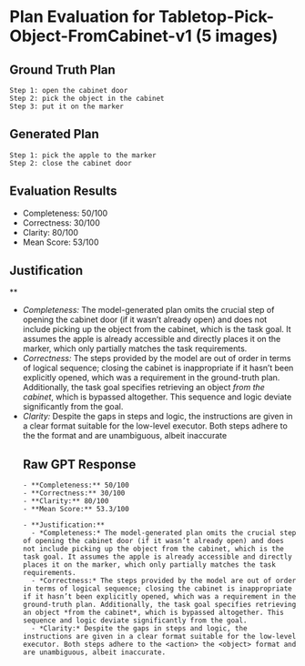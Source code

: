 # Plan Evaluation for Tabletop-Pick-Object-FromCabinet-v1 (5 images)

## Ground Truth Plan
```
Step 1: open the cabinet door 
Step 2: pick the object in the cabinet 
Step 3: put it on the marker
```

## Generated Plan
```
Step 1: pick the apple to the marker
Step 2: close the cabinet door
```

## Evaluation Results
- Completeness: 50/100
- Correctness: 30/100
- Clarity: 80/100
- Mean Score: 53/100

## Justification
**  
  - *Completeness:* The model-generated plan omits the crucial step of opening the cabinet door (if it wasn’t already open) and does not include picking up the object from the cabinet, which is the task goal. It assumes the apple is already accessible and directly places it on the marker, which only partially matches the task requirements.  
  - *Correctness:* The steps provided by the model are out of order in terms of logical sequence; closing the cabinet is inappropriate if it hasn’t been explicitly opened, which was a requirement in the ground-truth plan. Additionally, the task goal specifies retrieving an object *from the cabinet*, which is bypassed altogether. This sequence and logic deviate significantly from the goal.  
  - *Clarity:* Despite the gaps in steps and logic, the instructions are given in a clear format suitable for the low-level executor. Both steps adhere to the <action> the <object> format and are unambiguous, albeit inaccurate

## Raw GPT Response
```
- **Completeness:** 50/100  
- **Correctness:** 30/100  
- **Clarity:** 80/100  
- **Mean Score:** 53.3/100  

- **Justification:**  
  - *Completeness:* The model-generated plan omits the crucial step of opening the cabinet door (if it wasn’t already open) and does not include picking up the object from the cabinet, which is the task goal. It assumes the apple is already accessible and directly places it on the marker, which only partially matches the task requirements.  
  - *Correctness:* The steps provided by the model are out of order in terms of logical sequence; closing the cabinet is inappropriate if it hasn’t been explicitly opened, which was a requirement in the ground-truth plan. Additionally, the task goal specifies retrieving an object *from the cabinet*, which is bypassed altogether. This sequence and logic deviate significantly from the goal.  
  - *Clarity:* Despite the gaps in steps and logic, the instructions are given in a clear format suitable for the low-level executor. Both steps adhere to the <action> the <object> format and are unambiguous, albeit inaccurate.  


```
